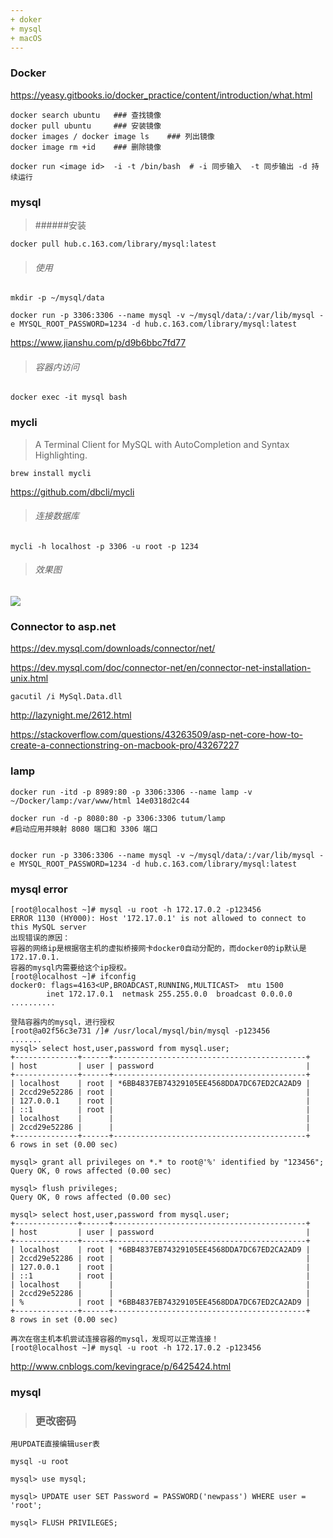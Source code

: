 ```yaml
---
+ doker
+ mysql
+ macOS
---
```


### Docker

<https://yeasy.gitbooks.io/docker_practice/content/introduction/what.html>

```shell
docker search ubuntu   ### 查找镜像
docker pull ubuntu     ### 安装镜像
docker images / docker image ls    ### 列出镜像
docker image rm +id    ### 删除镜像
```

```shell
docker run <image id>  -i -t /bin/bash  # -i 同步输入  -t 同步输出 -d 持续运行
```

### mysql

> ######安装

```shell
docker pull hub.c.163.com/library/mysql:latest
```

> ###### 使用

```shell
mkdir -p ~/mysql/data

docker run -p 3306:3306 --name mysql -v ~/mysql/data/:/var/lib/mysql -e MYSQL_ROOT_PASSWORD=1234 -d hub.c.163.com/library/mysql:latest
```

<https://www.jianshu.com/p/d9b6bbc7fd77>

> ###### 容器内访问

```shell
docker exec -it mysql bash
```

### mycli

> A Terminal Client for MySQL with AutoCompletion and Syntax Highlighting.

```shell
brew install mycli
```

<https://github.com/dbcli/mycli>

> ###### 连接数据库

```shell
mycli -h localhost -p 3306 -u root -p 1234
```

> ###### 效果图

![](https://ws3.sinaimg.cn/large/006tNc79ly1fn3jw2q8caj31ez0eqwgt.jpg)

### Connector to asp.net

<https://dev.mysql.com/downloads/connector/net/>

<https://dev.mysql.com/doc/connector-net/en/connector-net-installation-unix.html>

```shell
gacutil /i MySql.Data.dll
```

<http://lazynight.me/2612.html>

<https://stackoverflow.com/questions/43263509/asp-net-core-how-to-create-a-connectionstring-on-macbook-pro/43267227>

### lamp

```shell
docker run -itd -p 8989:80 -p 3306:3306 --name lamp -v ~/Docker/lamp:/var/www/html 14e0318d2c44

docker run -d -p 8080:80 -p 3306:3306 tutum/lamp
#启动应用并映射 8080 端口和 3306 端口


docker run -p 3306:3306 --name mysql -v ~/mysql/data/:/var/lib/mysql -e MYSQL_ROOT_PASSWORD=1234 -d hub.c.163.com/library/mysql:latest

```

### mysql error

```shell
[root@localhost ~]# mysql -u root -h 172.17.0.2 -p123456
ERROR 1130 (HY000): Host '172.17.0.1' is not allowed to connect to this MySQL server
出现错误的原因：
容器的网络ip是根据宿主机的虚拟桥接网卡docker0自动分配的，而docker0的ip默认是172.17.0.1.
容器的mysql内需要给这个ip授权。
[root@localhost ~]# ifconfig
docker0: flags=4163<UP,BROADCAST,RUNNING,MULTICAST>  mtu 1500
        inet 172.17.0.1  netmask 255.255.0.0  broadcast 0.0.0.0
..........

登陆容器内的mysql，进行授权
[root@a02f56c3e731 /]# /usr/local/mysql/bin/mysql -p123456
.......
mysql> select host,user,password from mysql.user;
+--------------+------+-------------------------------------------+
| host         | user | password                                  |
+--------------+------+-------------------------------------------+
| localhost    | root | *6BB4837EB74329105EE4568DDA7DC67ED2CA2AD9 |
| 2ccd29e52286 | root |                                           |
| 127.0.0.1    | root |                                           |
| ::1          | root |                                           |
| localhost    |      |                                           |
| 2ccd29e52286 |      |                                           |
+--------------+------+-------------------------------------------+
6 rows in set (0.00 sec)

mysql> grant all privileges on *.* to root@'%' identified by "123456";
Query OK, 0 rows affected (0.00 sec)

mysql> flush privileges;
Query OK, 0 rows affected (0.00 sec)

mysql> select host,user,password from mysql.user;
+--------------+------+-------------------------------------------+
| host         | user | password                                  |
+--------------+------+-------------------------------------------+
| localhost    | root | *6BB4837EB74329105EE4568DDA7DC67ED2CA2AD9 |
| 2ccd29e52286 | root |                                           |
| 127.0.0.1    | root |                                           |
| ::1          | root |                                           |
| localhost    |      |                                           |
| 2ccd29e52286 |      |                                           |
| %            | root | *6BB4837EB74329105EE4568DDA7DC67ED2CA2AD9 |
+--------------+------+-------------------------------------------+
8 rows in set (0.00 sec)

再次在宿主机本机尝试连接容器的mysql，发现可以正常连接！
[root@localhost ~]# mysql -u root -h 172.17.0.2 -p123456
```

<http://www.cnblogs.com/kevingrace/p/6425424.html>

### mysql

> ### 更改密码

```shell
用UPDATE直接编辑user表

mysql -u root

mysql> use mysql;

mysql> UPDATE user SET Password = PASSWORD('newpass') WHERE user = 'root';

mysql> FLUSH PRIVILEGES;
```
